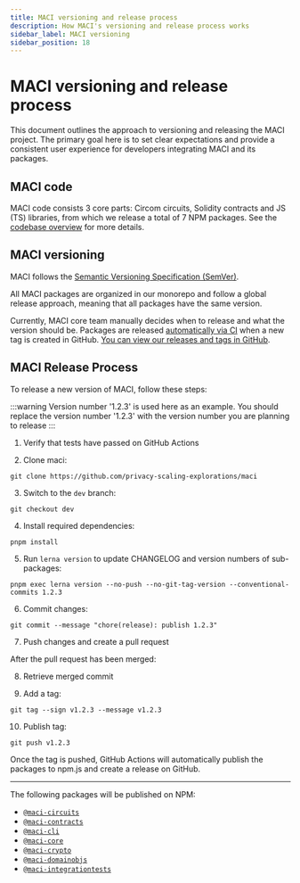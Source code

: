 ```yaml
---
title: MACI versioning and release process
description: How MACI's versioning and release process works
sidebar_label: MACI versioning
sidebar_position: 18
---
```


# MACI versioning and release process

This document outlines the approach to versioning and releasing the MACI project. The primary goal here is to set clear expectations and provide a consistent user experience for developers integrating MACI and its packages.

## MACI code

MACI code consists 3 core parts: Circom circuits, Solidity contracts and JS (TS) libraries, from which we release a total of 7 NPM packages. See the [codebase overview](/docs/overview) for more details.

## MACI versioning

MACI follows the [Semantic Versioning Specification (SemVer)](https://semver.org/).

All MACI packages are organized in our monorepo and follow a global release approach, meaning that all packages have the same version.

Currently, MACI core team manually decides when to release and what the version should be. Packages are released [automatically via CI](https://github.com/privacy-scaling-explorations/maci/blob/dev/.github/workflows/release.yml) when a new tag is created in GitHub. [You can view our releases and tags in GitHub](https://github.com/privacy-scaling-explorations/maci/releases).

## MACI Release Process

To release a new version of MACI, follow these steps:

:::warning
Version number '1.2.3' is used here as an example. You should replace the version number '1.2.3' with the version number you are planning to release
:::

1. Verify that tests have passed on GitHub Actions

2. Clone maci:

```
git clone https://github.com/privacy-scaling-explorations/maci
```

3. Switch to the `dev` branch:

```
git checkout dev
```

4. Install required dependencies:

```
pnpm install
```

5. Run `lerna version` to update CHANGELOG and version numbers of sub-packages:

```
pnpm exec lerna version --no-push --no-git-tag-version --conventional-commits 1.2.3
```

6. Commit changes:

```
git commit --message "chore(release): publish 1.2.3"
```

7. Push changes and create a pull request

After the pull request has been merged:

8. Retrieve merged commit

9. Add a tag:

```
git tag --sign v1.2.3 --message v1.2.3
```

10. Publish tag:

```
git push v1.2.3
```

Once the tag is pushed, GitHub Actions will automatically publish the packages to npm.js and create a release on GitHub.

---

The following packages will be published on NPM:

- [`@maci-circuits`](https://www.npmjs.com/package/maci-circuits)
- [`@maci-contracts`](https://www.npmjs.com/package/maci-contracts)
- [`@maci-cli`](https://www.npmjs.com/package/maci-cli)
- [`@maci-core`](https://www.npmjs.com/package/maci-core)
- [`@maci-crypto`](https://www.npmjs.com/package/maci-crypto)
- [`@maci-domainobjs`](https://www.npmjs.com/package/maci-domainobjs)
- [`@maci-integrationtests`](https://www.npmjs.com/package/maci-integrationtests)
